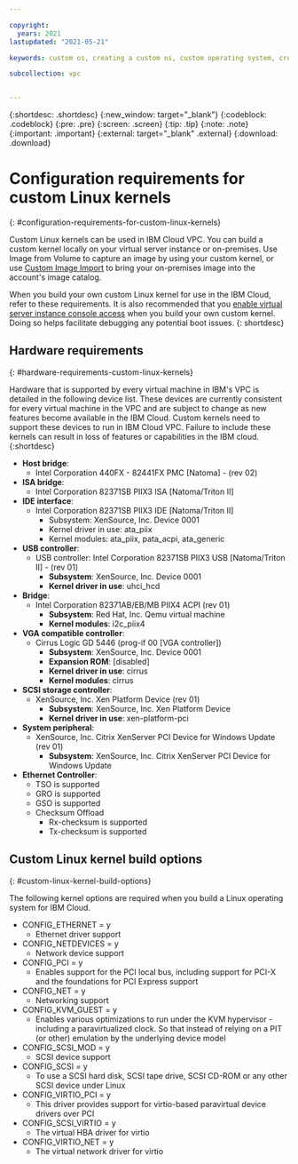 ```yaml
---

copyright:
  years: 2021
lastupdated: "2021-05-21"

keywords: custom os, creating a custom os, custom operating system, creating a custom operating system, kernel, custom kernel

subcollection: vpc


---
```


{:shortdesc: .shortdesc}
{:new_window: target="_blank"}
{:codeblock: .codeblock}
{:pre: .pre}
{:screen: .screen}
{:tip: .tip}
{:note: .note}
{:important: .important}
{:external: target="_blank" .external}
{:download: .download}

# Configuration requirements for custom Linux kernels
{: #configuration-requirements-for-custom-linux-kernels}

Custom Linux kernels can be used in IBM Cloud VPC. You can build a custom kernel locally on your virtual server instance or on-premises. Use Image from Volume to capture an image by using your custom kernel, or use [Custom Image Import](https://test.cloud.ibm.com/docs/vpc?topic=vpc-managing-images#import-custom-image) to bring your on-premises image into the account's image catalog.

When you build your own custom Linux kernel for use in the IBM Cloud, refer to these requirements. It is also recommended that you [enable virtual server instance console access](/docs/vpc?topic=vpc-vsi_is_connecting_console) when you build your own custom kernel. Doing so helps facilitate debugging any potential boot issues.
{: shortdesc}

## Hardware requirements
{: #hardware-requirements-custom-linux-kernels}

Hardware that is supported by every virtual machine in IBM's VPC is detailed in the following device list. These devices are currently consistent for every virtual machine in the VPC and are subject to change as new features become available in the IBM Cloud. Custom kernels need to support these devices to run in IBM Cloud VPC. Failure to include these kernels can result in loss of features or capabilities in the IBM cloud.
{:shortdesc}

- **Host bridge**:
  - Intel Corporation 440FX - 82441FX PMC [Natoma] - (rev 02)
- **ISA bridge**:
  - Intel Corporation 82371SB PIIX3 ISA [Natoma/Triton II]
- **IDE interface**:
  - Intel Corporation 82371SB PIIX3 IDE [Natoma/Triton II]
    - Subsystem: XenSource, Inc. Device 0001
    - Kernel driver in use: ata_piix
    - Kernel modules: ata_piix, pata_acpi, ata_generic
- **USB controller**:
  - USB controller: Intel Corporation 82371SB PIIX3 USB [Natoma/Triton II] - (rev 01)
    - **Subsystem**: XenSource, Inc. Device 0001
    - **Kernel driver in use**: uhci_hcd
- **Bridge**:
  - Intel Corporation 82371AB/EB/MB PIIX4 ACPI (rev 01)
    - **Subsystem**: Red Hat, Inc. Qemu virtual machine
    - **Kernel modules**: i2c_piix4
- **VGA compatible controller**:
  - Cirrus Logic GD 5446 (prog-if 00 [VGA controller])
    - **Subsystem**: XenSource, Inc. Device 0001
    - **Expansion ROM**: [disabled]
    - **Kernel driver in use**: cirrus
    - **Kernel modules**: cirrus
- **SCSI storage controller**:
  - XenSource, Inc. Xen Platform Device (rev 01)
    - **Subsystem**: XenSource, Inc. Xen Platform Device
    - **Kernel driver in use**: xen-platform-pci
- **System peripheral**:
  - XenSource, Inc. Citrix XenServer PCI Device for Windows Update (rev 01)
    - **Subsystem**: XenSource, Inc. Citrix XenServer PCI Device for Windows Update
- **Ethernet Controller**:
  - TSO is supported
  - GRO is supported
  - GSO is supported
  - Checksum Offload
    - Rx-checksum is supported
    - Tx-checksum is supported

## Custom Linux kernel build options
{: #custom-linux-kernel-build-options}

The following kernel options are required when you build a Linux operating system for IBM Cloud.

- CONFIG_ETHERNET = y
  - Ethernet driver support
- CONFIG_NETDEVICES = y
  - Network device support
- CONFIG_PCI = y
  - Enables support for the PCI local bus, including support for PCI-X and the foundations for PCI Express support
- CONFIG_NET = y
  - Networking support
- CONFIG_KVM_GUEST = y
  - Enables various optimizations to run under the KVM hypervisor - including a paravirtualized clock. So that instead of relying on a PIT (or other) emulation by the underlying device model
- CONFIG_SCSI_MOD = y
  - SCSI device support
- CONFIG_SCSI = y
  - To use a SCSI hard disk, SCSI tape drive, SCSI CD-ROM or any other SCSI device under Linux
- CONFIG_VIRTIO_PCI = y
  - This driver provides support for virtio-based paravirtual device drivers over PCI
- CONFIG_SCSI_VIRTIO = y
  - The virtual HBA driver for virtio
- CONFIG_VIRTIO_NET = y
  - The virtual network driver for virtio
